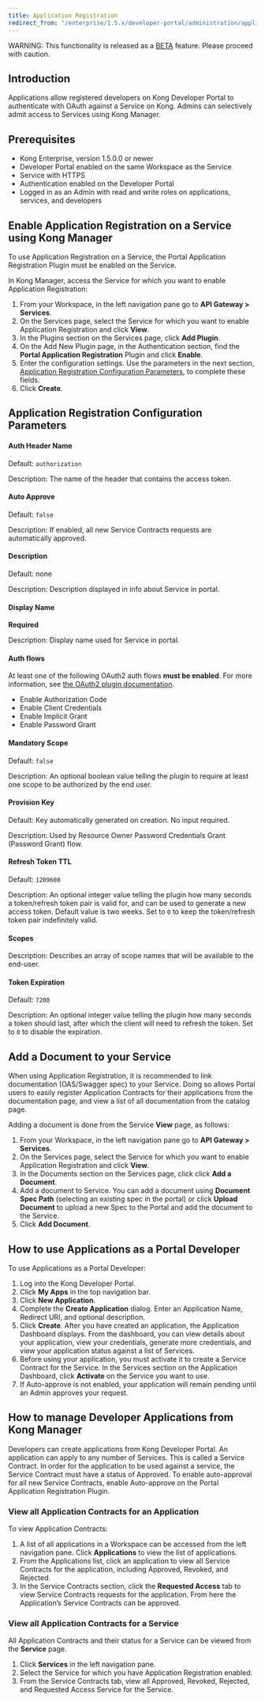 ```yaml
---
title: Application Registration
redirect_from: "/enterprise/1.5.x/developer-portal/administration/applications" 
---
```


<div class="alert alert-red">WARNING: This functionality is released as a <a href="/enterprise/latest/introduction/key-concepts/#beta">BETA</a> feature. Please proceed with caution.</div>


## Introduction
Applications allow registered developers on Kong Developer Portal to authenticate with OAuth against a Service on Kong. Admins can selectively admit access to Services using Kong Manager.

## Prerequisites
* Kong Enterprise, version 1.5.0.0 or newer
* Developer Portal enabled on the same Workspace as the Service
* Service with HTTPS
* Authentication enabled on the Developer Portal
* Logged in as an Admin with read and write roles on applications, services, and developers

## Enable Application Registration on a Service using Kong Manager
To use Application Registration on a Service, the Portal Application Registration Plugin must be enabled on the Service.

In Kong Manager, access the Service for which you want to enable Application Registration:
1. From your Workspace, in the left navigation pane go to **API Gateway > Services**. 
2. On the Services page, select the Service for which you want to enable Application Registration and click **View**. 
3. In the Plugins section on the Services page, click **Add Plugin**.
4. On the Add New Plugin page, in the Authentication section, find the **Portal Application Registration** Plugin and click **Enable**. 
5. Enter the configuration settings. Use the parameters in the next section, [Application Registration Configuration Parameters](#application-registration-configuration-parameters), to complete these fields. 
6. Click **Create**.  

## Application Registration Configuration Parameters

#### Auth Header Name

Default: `authorization`

Description: The name of the header that contains the access token.

#### Auto Approve

Default: `false`

Description: If enabled, all new Service Contracts requests are automatically approved.

#### Description

Default: none

Description: Description displayed in info about Service in portal.

#### Display Name

**Required**

Description: Display name used for Service in portal.

#### Auth flows

At least one of the following OAuth2 auth flows **must be enabled**. For more information, see [the OAuth2 plugin documentation](/../hub/kong-inc/oauth2/).

* Enable Authorization Code
* Enable Client Credentials
* Enable Implicit Grant
* Enable Password Grant

#### Mandatory Scope

Default: `false`

Description: An optional boolean value telling the plugin to require at least one scope to be authorized by the end user.

#### Provision Key

Default: Key automatically generated on creation. No input required.

Description: Used by Resource Owner Password Credentials Grant (Password Grant) flow.

#### Refresh Token TTL

Default: `1209600`

Description: An optional integer value telling the plugin how many seconds a token/refresh token pair is valid for, and can be used to generate a new access token. Default value is two weeks. Set to `0` to keep the token/refresh token pair indefinitely valid.

#### Scopes

Description: Describes an array of scope names that will be available to the end-user.

#### Token Expiration

Default: `7200`

Description: An optional integer value telling the plugin how many seconds a token should last, after which the client will need to refresh the token. Set to `0` to disable the expiration.

## Add a Document to your Service
When using Application Registration, it is recommended to link documentation (OAS/Swagger spec) to your Service. Doing so allows Portal users to easily register Application Contracts for their applications from the documentation page, and view a list of all documentation from the catalog page.

Adding a document is done from the Service **View** page, as follows:
1. From your Workspace, in the left navigation pane go to **API Gateway > Services**. 
2. On the Services page, select the Service for which you want to enable Application Registration and click **View**. 
3. In the Documents section on the Services page, click click **Add a Document**. 
4. Add a document to Service. You can add a document using **Document Spec Path** (selecting an existing spec in the portal) or click **Upload Document** to upload a new Spec to the Portal and add the document to the Service.
5. Click **Add Document**. 

## How to use Applications as a Portal Developer
To use Applications as a Portal Developer:
1. Log into the Kong Developer Portal.
2. Click **My Apps** in the top navigation bar. 
3. Click **New Application**.
4. Complete the **Create Application** dialog. Enter an Application Name, Redirect URI, and optional description.
5. Click **Create**. After you have created an application, the Application Dashboard displays. From the dashboard, you can view details about your application, view your credentials, generate more credentials, and view your application status against a list of Services.
6. Before using your application, you must activate it to create a Service Contract for the Service. In the Services section on the Application Dashboard, click **Activate** on the Service you want to use. 
7. If Auto-approve is not enabled, your application will remain pending until an Admin approves your request. 

## How to manage Developer Applications from Kong Manager
Developers can create applications from Kong Developer Portal. An application can apply to any number of Services. This is called a Service Contract. In order for the application to be used against a service, the Service Contract must have a status of Approved. To enable auto-approval for all new Service Contracts, enable Auto-approve on the Portal Application Registration Plugin.

### View all Application Contracts for an Application
To view Application Contracts:
1. A list of all applications in a Workspace can be accessed from the left navigation pane. Click **Applications** to view the list of applications.
2. From the Applications list, click an application to view all Service Contracts for the application, including Approved, Revoked, and Rejected. 
3. In the Service Contracts section, click the **Requested Access** tab to view Service Contracts requests for the application. From here the Application’s Service Contracts can be approved.

### View all Application Contracts for a Service
All Application Contracts and their status for a Service can be viewed from the **Service** page.
1. Click **Services** in the left navigation pane.
2. Select the Service for which you have Application Registration enabled.
3. From the Service Contracts tab, view all Approved, Revoked, Rejected, and Requested Access Service for the Service.
